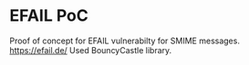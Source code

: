 # EFAIL PoC

Proof of concept for EFAIL vulnerabilty for SMIME messages.
https://efail.de/
Used BouncyCastle library.

